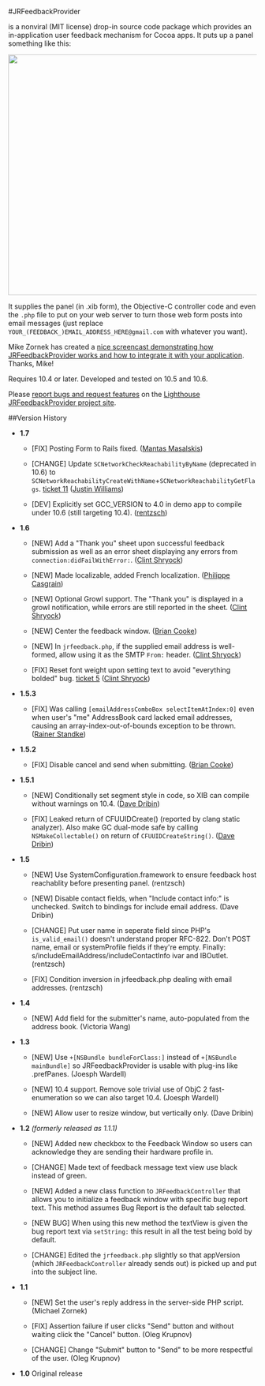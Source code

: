 #JRFeedbackProvider

is a nonviral (MIT license) drop-in source code package which provides an in-application user feedback mechanism for Cocoa apps. It puts up a panel something like this:

<p align="center"><img src="http://dl.dropbox.com/u/14209/JRFeedbackProvider.jpg" width="564" height="488"></p>

It supplies the panel (in .xib form), the Objective-C controller code and even the `.php` file to put on your web server to turn those web form posts into email messages (just replace `YOUR_(FEEDBACK_)EMAIL_ADDRESS_HERE@gmail.com` with whatever you want).

Mike Zornek has created a [nice screencast demonstrating how JRFeedbackProvider works and how to integrate it with your application](http://blog.clickablebliss.com/2009/03/03/screencast-introduction-to-jrfeedbackprovider/). Thanks, Mike!

Requires 10.4 or later. Developed and tested on 10.5 and 10.6.

Please [report bugs and request features](http://rentzsch.lighthouseapp.com/projects/24800-jrfeedbackprovider/tickets/new) on the [Lighthouse JRFeedbackProvider project site](http://rentzsch.lighthouseapp.com/projects/24800-jrfeedbackprovider/tickets?q=all).

##Version History

* **1.7** 

	* [FIX] Posting Form to Rails fixed. ([Mantas Masalskis](http://github.com/rentzsch/jrfeedbackprovider/commit/5f037fc51063c393e760d8a16b17d5b3a5d2cad0))

	* [CHANGE] Update `SCNetworkCheckReachabilityByName` (deprecated in 10.6) to `SCNetworkReachabilityCreateWithName`+`SCNetworkReachabilityGetFlags`. [ticket 11](http://rentzsch.lighthouseapp.com/projects/24800/tickets/11) ([Justin Williams](http://github.com/rentzsch/jrfeedbackprovider/commit/b8f0b35dd021f8ecb46371c6c0cdaa6ab3a51cc3))

	* [DEV] Explicitly set GCC_VERSION to 4.0 in demo app to compile under 10.6 (still targeting 10.4). ([rentzsch](http://github.com/rentzsch/jrfeedbackprovider/commit/58600441dbfe4c57c7f41af79ae731d7c0e61cb2))

* **1.6**

	* [NEW] Add a "Thank you" sheet upon successful feedback submission as well as an error sheet displaying any errors from `connection:didFailWithError:`. ([Clint Shryock](http://github.com/rentzsch/jrfeedbackprovider/commit/7ee0fe8deb4cce4876493815df943fc69ebaa200))

	* [NEW] Made localizable, added French localization. ([Philippe Casgrain](http://github.com/rentzsch/jrfeedbackprovider/commit/88221115a3b511eb1011fc44e6e00ca777bf4e68))

	* [NEW] Optional Growl support. The "Thank you" is displayed in a growl notification, while errors are still reported in the sheet. ([Clint Shryock](http://github.com/rentzsch/jrfeedbackprovider/commit/7ee0fe8deb4cce4876493815df943fc69ebaa200))

	* [NEW] Center the feedback window. ([Brian Cooke](http://github.com/rentzsch/jrfeedbackprovider/commit/f4c063019e164c3e7a1f16ae7f5c4250f922d2bf))

	* [NEW] In `jrfeedback.php`, if the supplied email address is well-formed, allow using it as the SMTP `From:` header. ([Clint Shryock](http://github.com/rentzsch/jrfeedbackprovider/commit/b6b1ab1e629a7be218b805f09bcba177ff6b3407))

	* [FIX] Reset font weight upon setting text to avoid "everything bolded" bug. [ticket 5](http://rentzsch.lighthouseapp.com/projects/24800/tickets/5) ([Clint Shryock](http://github.com/rentzsch/jrfeedbackprovider/commit/86b6ed69406f259ce7e961fe10337d753b73733e))

* **1.5.3**

	* [FIX] Was calling `[emailAddressComboBox selectItemAtIndex:0]` even when user's "me" AddressBook card lacked email addresses, causing an array-index-out-of-bounds exception to be thrown. ([Rainer Standke](http://rentzsch.lighthouseapp.com/projects/24800/tickets/7-nscfarray-objectatindex-index-1-or-possibly-larger-beyond-bounds-0))

* **1.5.2**

	* [FIX] Disable cancel and send when submitting. ([Brian Cooke](http://github.com/bricooke/jrfeedbackprovider/commit/91b1220f7e6f0b5d989cc7d12aec6d50b674f0b7))

* **1.5.1**

	* [NEW] Conditionally set segment style in code, so XIB can compile without warnings on 10.4. ([Dave Dribin](http://github.com/ddribin/jrfeedbackprovider/commit/15227df3de3128017fce7785853f88ba77792239))

	* [FIX] Leaked return of CFUUIDCreate() (reported by clang static analyzer). Also make GC dual-mode safe by calling `NSMakeCollectable()` on return of `CFUUIDCreateString()`. ([Dave Dribin](http://github.com/ddribin/jrfeedbackprovider/commit/b1fb2b9c658f25f620f57f90d23aa29d2f9622a3))

* **1.5**

	* [NEW] Use SystemConfiguration.framework to ensure feedback host reachablity before presenting panel. (rentzsch)

	* [NEW] Disable contact fields, when "Include contact info:" is unchecked. Switch to bindings for include email address. (Dave Dribin)

	* [CHANGE] Put user name in seperate field since PHP's `is_valid_email()` doesn't understand proper RFC-822. Don't POST name, email or systemProfile fields if they're empty. Finally: s/includeEmailAddress/includeContactInfo ivar and IBOutlet.	(rentzsch)

	* [FIX] Condition inversion in jrfeedback.php dealing with email addresses. (rentzsch)

* **1.4**

	* [NEW] Add field for the submitter's name, auto-populated from the address book. (Victoria Wang)

* **1.3**

	* [NEW] Use `+[NSBundle bundleForClass:]` instead of `+[NSBundle mainBundle]` so JRFeedbackProvider is usable with plug-ins like .prefPanes. (Joesph Wardell)

	* [NEW] 10.4 support. Remove sole trivial use of ObjC 2 fast-enumeration so we can also target 10.4. (Joesph Wardell)

	* [NEW] Allow user to resize window, but vertically only. (Dave Dribin)

* **1.2** *(formerly released as 1.1.1)*

	* [NEW] Added new checkbox to the Feedback Window so users can acknowledge they are sending their hardware profile in.

	* [CHANGE] Made text of feedback message text view use black instead of green.

	* [NEW] Added a new class function to `JRFeedbackController` that allows you to initialize a feedback window with specific bug report text. This method assumes Bug Report is the default tab selected.

	* [NEW BUG] When using this new method the textView is given the bug report text via `setString:` this result in all the test being bold by default.

	* [CHANGE] Edited the `jrfeedback.php` slightly so that appVersion (which `JRFeedbackController` already sends out) is picked up and put into the subject line.

* **1.1**

	* [NEW] Set the user's reply address in the server-side PHP script. (Michael Zornek)

	* [FIX] Assertion failure if user clicks "Send" button and without waiting click the "Cancel" button. (Oleg Krupnov)

	* [CHANGE] Change "Submit" button to "Send" to be more respectful of the user. (Oleg Krupnov)

* **1.0** Original release